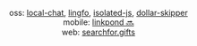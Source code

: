 <div align="center">

  oss: [local-chat](https://github.com/ksawery29/local-chat), [lingfo](https://github.com/lingfo/lingfo), [isolated-js](https://github.com/ksawery29/isolated-js), [dollar-skipper](https://github.com/ksawery29/dollar-skipper) <br/>
  mobile: [linkpond 🔜](https://linkpond.app) <br/>
  web: [searchfor.gifts](https://searchfor.gifts)

</div>
